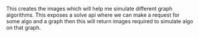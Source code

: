 This creates the images which will help me simulate different graph algorithms.
This exposes a solve api where we can make a request for some algo and a graph
then this will return images required to simulate algo on that graph.
